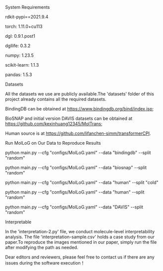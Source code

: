 System Requirements

rdkit-pypi==2021.9.4

torch: 1.11.0+cu113

dgl: 0.9.1.post1

dgllife: 0.3.2

numpy: 1.23.5

scikit-learn: 1.1.3

pandas: 1.5.3  



Datasets

All the datasets we use are publicly available.The 'datasets' folder of this project already contains all the required datasets.

BindingDB can be obtained at https://www.bindingdb.org/bind/index.jsp;

BioSNAP and initial version DAVIS datasets can be obtained at https://github.com/kexinhuang12345/MolTrans;

Human source is at https://github.com/lifanchen-simm/transformerCPI.



Run MolLoG on Our Data to Reproduce Results

python main.py --cfg "configs/MolLoG.yaml" --data "bindingdb" --split "random"

python main.py --cfg "configs/MolLoG.yaml" --data "biosnap" --split "random"

python main.py --cfg "configs/MolLoG.yaml" --data "human" --split "cold"

python main.py --cfg "configs/MolLoG.yaml" --data "human" --split "random"

python main.py --cfg "configs/MolLoG.yaml" --data "DAVIS" --split "random"

Interpretable

In the 'interpretation-2.py' file, we conduct molecule-level interpretability analysis. The file 'interpretation-sample.csv' holds a case study from our paper.To reproduce the images mentioned in our paper, simply run the file after modifying the path as needed.

Dear editors and reviewers, please feel free to contact us if there are any issues during the software execution！
